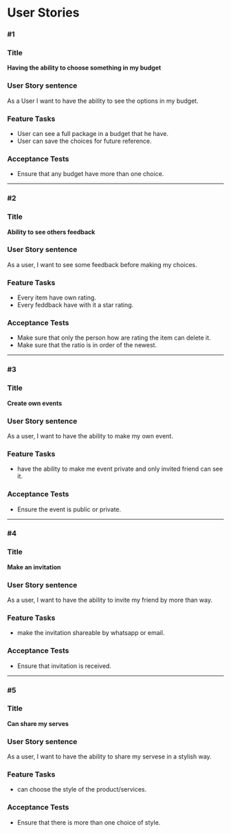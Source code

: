 # User Stories

### #1

### Title

**Having the ability to choose something in my budget**

### User Story sentence

As a User I want to have the ability to see the options in my budget.

### Feature Tasks

- User can see a full package in a budget that he have.
- User can save the choices for future reference.

### Acceptance Tests

- Ensure that any budget have more than one choice.


---

### #2

### Title

**Ability to see others feedback**

### User Story sentence

As a user, I want to see some feedback before making my choices.

### Feature Tasks

- Every item have own rating.
- Every feddback have with it a star rating.


### Acceptance Tests

- Make sure that only the person how are rating the item can delete it.
- Make sure that the ratio is in order of the newest.

---

### #3

### Title

**Create own events**

### User Story sentence

As a user, I want to have the ability to make my own event.

### Feature Tasks

- have the ability to make me event private and only invited friend can see it.

### Acceptance Tests

- Ensure the event is public or private.

---

### #4

### Title

**Make an invitation**

### User Story sentence

As a user, I want to have the ability to invite my friend by more than way.

### Feature Tasks

- make the invitation shareable by whatsapp or email.

### Acceptance Tests

- Ensure that invitation is received.

---

### #5

### Title

**Can share my serves**

### User Story sentence

As a user, I want to have the ability to share my servese in a stylish way.

### Feature Tasks

- can choose the style of the product/services.

### Acceptance Tests

- Ensure that there is more than one choice of style.